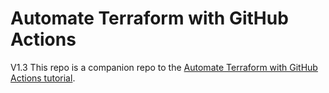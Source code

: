 # Automate Terraform with GitHub Actions
V1.3
This repo is a companion repo to the [Automate Terraform with GitHub Actions tutorial](https://developer.hashicorp.com/terraform/tutorials/automation/github-actions).
